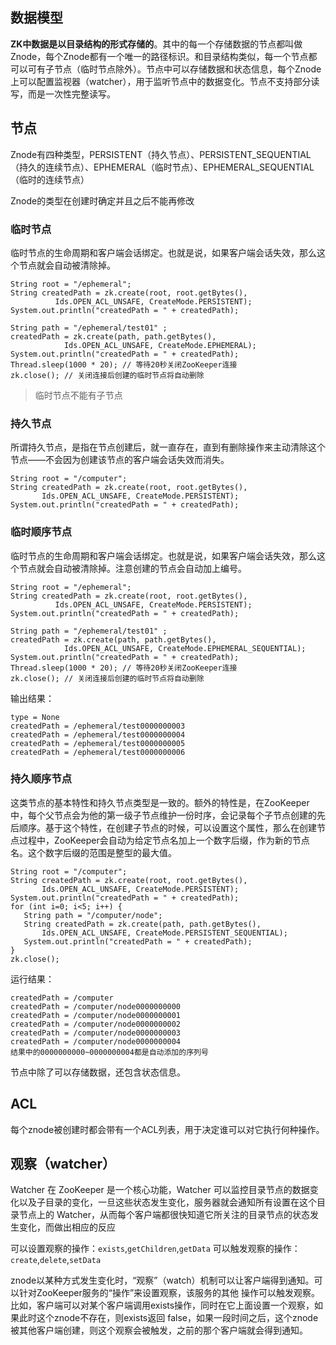 ## 数据模型


**ZK中数据是以目录结构的形式存储的**。其中的每一个存储数据的节点都叫做Znode，每个Znode都有一个唯一的路径标识。和目录结构类似，每一个节点都可以可有子节点（临时节点除外）。节点中可以存储数据和状态信息，每个Znode上可以配置监视器（watcher），用于监听节点中的数据变化。节点不支持部分读写，而是一次性完整读写。



## 节点


Znode有四种类型，PERSISTENT（持久节点）、PERSISTENT_SEQUENTIAL（持久的连续节点）、EPHEMERAL（临时节点）、EPHEMERAL_SEQUENTIAL（临时的连续节点）



Znode的类型在创建时确定并且之后不能再修改



### 临时节点


临时节点的生命周期和客户端会话绑定。也就是说，如果客户端会话失效，那么这个节点就会自动被清除掉。



```plain
String root = "/ephemeral";
String createdPath = zk.create(root, root.getBytes(),
          Ids.OPEN_ACL_UNSAFE, CreateMode.PERSISTENT);
System.out.println("createdPath = " + createdPath);

String path = "/ephemeral/test01" ; 
createdPath = zk.create(path, path.getBytes(),
            Ids.OPEN_ACL_UNSAFE, CreateMode.EPHEMERAL);
System.out.println("createdPath = " + createdPath);
Thread.sleep(1000 * 20); // 等待20秒关闭ZooKeeper连接
zk.close(); // 关闭连接后创建的临时节点将自动删除
```



> 临时节点不能有子节点
>



### 持久节点


所谓持久节点，是指在节点创建后，就一直存在，直到有删除操作来主动清除这个节点——不会因为创建该节点的客户端会话失效而消失。



```plain
String root = "/computer";
String createdPath = zk.create(root, root.getBytes(),
       Ids.OPEN_ACL_UNSAFE, CreateMode.PERSISTENT);
System.out.println("createdPath = " + createdPath);
```



### 临时顺序节点


临时节点的生命周期和客户端会话绑定。也就是说，如果客户端会话失效，那么这个节点就会自动被清除掉。注意创建的节点会自动加上编号。



```plain
String root = "/ephemeral";
String createdPath = zk.create(root, root.getBytes(),
          Ids.OPEN_ACL_UNSAFE, CreateMode.PERSISTENT);
System.out.println("createdPath = " + createdPath);

String path = "/ephemeral/test01" ; 
createdPath = zk.create(path, path.getBytes(),
            Ids.OPEN_ACL_UNSAFE, CreateMode.EPHEMERAL_SEQUENTIAL);
System.out.println("createdPath = " + createdPath);
Thread.sleep(1000 * 20); // 等待20秒关闭ZooKeeper连接
zk.close(); // 关闭连接后创建的临时节点将自动删除
```



输出结果：



```plain
type = None
createdPath = /ephemeral/test0000000003
createdPath = /ephemeral/test0000000004
createdPath = /ephemeral/test0000000005
createdPath = /ephemeral/test0000000006
```



### 持久顺序节点


这类节点的基本特性和持久节点类型是一致的。额外的特性是，在ZooKeeper中，每个父节点会为他的第一级子节点维护一份时序，会记录每个子节点创建的先后顺序。基于这个特性，在创建子节点的时候，可以设置这个属性，那么在创建节点过程中，ZooKeeper会自动为给定节点名加上一个数字后缀，作为新的节点名。这个数字后缀的范围是整型的最大值。



```plain
String root = "/computer";
String createdPath = zk.create(root, root.getBytes(),
       Ids.OPEN_ACL_UNSAFE, CreateMode.PERSISTENT);
System.out.println("createdPath = " + createdPath);
for (int i=0; i<5; i++) {
   String path = "/computer/node";
   String createdPath = zk.create(path, path.getBytes(),
       Ids.OPEN_ACL_UNSAFE, CreateMode.PERSISTENT_SEQUENTIAL);
   System.out.println("createdPath = " + createdPath);
}
zk.close();
```



运行结果：



```plain
createdPath = /computer
createdPath = /computer/node0000000000
createdPath = /computer/node0000000001
createdPath = /computer/node0000000002
createdPath = /computer/node0000000003
createdPath = /computer/node0000000004
结果中的0000000000~0000000004都是自动添加的序列号
```



节点中除了可以存储数据，还包含状态信息。



## ACL


每个znode被创建时都会带有一个ACL列表，用于决定谁可以对它执行何种操作。



## 观察（watcher）


Watcher 在 ZooKeeper 是一个核心功能，Watcher 可以监控目录节点的数据变化以及子目录的变化，一旦这些状态发生变化，服务器就会通知所有设置在这个目录节点上的 Watcher，从而每个客户端都很快知道它所关注的目录节点的状态发生变化，而做出相应的反应



可以设置观察的操作：`exists`,`getChildren`,`getData` 可以触发观察的操作：`create`,`delete`,`setData`



znode以某种方式发生变化时，“观察”（watch）机制可以让客户端得到通知。可以针对ZooKeeper服务的“操作”来设置观察，该服务的其他 操作可以触发观察。比如，客户端可以对某个客户端调用exists操作，同时在它上面设置一个观察，如果此时这个znode不存在，则exists返回 false，如果一段时间之后，这个znode被其他客户端创建，则这个观察会被触发，之前的那个客户端就会得到通知。



